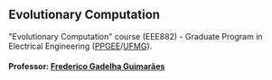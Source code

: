 ## Evolutionary Computation
"Evolutionary Computation" course (EEE882) - Graduate Program in Electrical Engineering ([PPGEE](https://www.ppgee.ufmg.br/indexi.php)/[UFMG](https://ufmg.br/international-visitors)).

#### Professor: [Frederico Gadelha Guimarães](https://minds.eng.ufmg.br/team/1)
